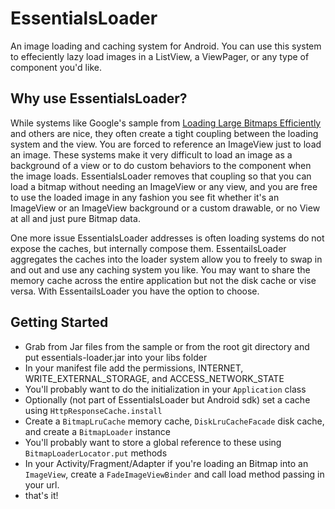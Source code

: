 EssentialsLoader
================

An image loading and caching system for Android. You can use this system to effeciently lazy load images in a ListView, a ViewPager, or any type of component you'd like.  

## Why use EssentialsLoader?

While systems like Google's sample from [Loading Large Bitmaps Efficiently](http://developer.android.com/training/displaying-bitmaps/load-bitmap.html) and others are nice, they often create a tight coupling between the loading system and the view. You are forced to reference an ImageView just to load an image. These systems make it very difficult to load an image as a background of a view or to do custom behaviors to the component when the image loads. EssentialsLoader removes that coupling so that you can load a bitmap without needing an ImageView or any view, and you are free to use the loaded image in any fashion you see fit whether it's an ImageView or an ImageView background or a custom drawable, or no View at all and just pure Bitmap data.  


One more issue EssentialsLoader addresses is often loading systems do not expose the caches, but internally compose them. EssentailsLoader aggregates the caches into the loader system allow you to freely to swap in and out and use any caching system you like. You may want to share the memory cache across the entire application but not the disk cache or vise versa. With EssentailsLoader you have the option to choose.


## Getting Started

 * Grab from Jar files from the sample or from the root git directory and put essentials-loader.jar into your libs folder
 * In your manifest file add the permissions, INTERNET, WRITE_EXTERNAL_STORAGE, and ACCESS_NETWORK_STATE
 * You'll probably want to do the initialization in your `Application` class
 * Optionally (not part of EssentialsLoader but Android sdk) set a cache using `HttpResponseCache.install`
 * Create a `BitmapLruCache` memory cache, `DiskLruCacheFacade` disk cache, and create a `BitmapLoader` instance
 * You'll probably want to store a global reference to these using `BitmapLoaderLocator.put` methods
 * In your Activity/Fragment/Adapter if you're loading an Bitmap into an `ImageView`, create a `FadeImageViewBinder` and call load method passing in your url.
 * that's it!
